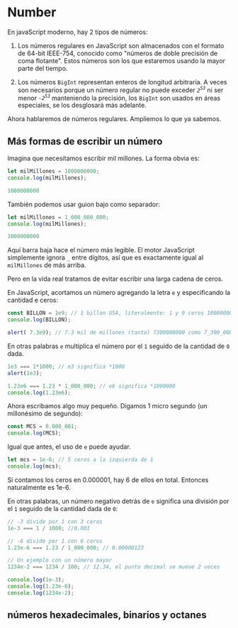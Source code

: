 # Number

En javaScript moderno, hay 2 tipos de números:

1. Los números regulares en JavaScript son almacenados con el formato de 64-bit IEEE-754, conocido como "números de doble precisión de coma flotante". Estos números son los que estaremos usando la mayor parte del tiempo.

2. Los números `BigInt` representan enteros de longitud arbitraria. A veces son necesarios porque un número regular no puede exceder <var>``2``<sup>`53`</sup></var> ni ser menor <var>``-2``<sup>`53`</sup></var> manteniendo la precisión, los ``BigInt`` son usados en áreas especiales, se los desglosará más adelante.

Ahora hablaremos de números regulares. Ampliemos lo que ya sabemos.

## Más formas de escribir un número

Imagina que necesitamos escribir mil millones. La forma obvia es:

```js
let milMillones = 1000000000;
console.log(milMillones);

1000000000
```
También podemos usar guion bajo como separador:

```js
let milMillones = 1_000_000_000;
console.log(milMillones);

1000000000
```
Aquí barra baja hace el número más legible. El motor JavaScript simplemente ignora `_` entre dígitos, así que es exactamente igual al `milMillones` de más arriba.

Pero en la vida real tratamos de evitar escribir una larga cadena de ceros.

En JavaScript, acortamos un número agregando la letra `e` y especificando la cantidad e ceros:

```js
const BILLON = 1e9; // 1 billon USA, literalmente: 1 y 9 ceros 1000000000
console.log(BILLON);

alert( 7.3e9); // 7.3 mil de millones (tanto) 7300000000 como 7_300_000_000)
```
En otras palabras `e` multiplica el número por el `1` seguido de la cantidad de `0` dada.

```js
1e3 === 1*1000; // e3 significa *1000
alert(1e3);

1.23e6 === 1.23 * 1_000_000; // e6 significa *1000000
console.log(1.23e6);
```
Ahora escribamos algo muy pequeño. Digamos 1 micro segundo (un millonésimo de segundo):

```js
const MCS = 0.000_001;
console.log(MCS);
```
Igual que antes, el uso de `e` puede ayudar.

```js
let mcs = 1e-6; // 5 ceros a la izquierda de 1
console.log(mcs);
```
Si contamos los ceros en 0.000001, hay 6 de ellos en total. Entonces naturalmente es 1e-6.

En otras palabras, un número negativo detrás de `e` significa una división por el `1` seguido de la cantidad dada de `0`:

```js
// -3 divide por 1 con 3 ceros
1e-3 === 1 / 1000; //0.001

// -6 divide por 1 con 6 ceros
1.23e-6 === 1.23 / 1_000_000; // 0.00000123

// Un ejemplo con un número mayor
1234e-2 === 1234 / 100; // 12.34, el punto decimal se mueve 2 veces

console.log(1e-3);
console.log(1.23e-6);
console.log(1234e-2);
```

## números hexadecimales, binarios y octanes


```
```
```
```
```
```